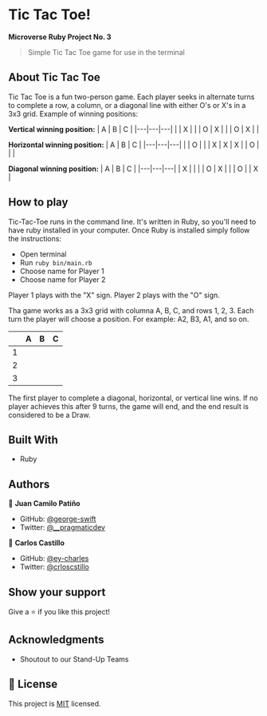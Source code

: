 # Tic Tac Toe!
 **Microverse Ruby Project No. 3**

> Simple Tic Tac Toe game for use in the terminal

## About Tic Tac Toe
Tic Tac Toe is a fun two-person game. Each player seeks in alternate turns to complete a row, a column, or a diagonal line with either O's or X's in a 3x3 grid.
Example of winning positions:

**Vertical winning position:**
| A | B	| C	|
|---|---|---|
|   | X	|   |
| O | X |   |
| O | X	|   |

**Horizontal winning position:**
| A | B	| C	|
|---|---|---|
|   | O	|   |
| X | X | X |
| O | 	|   |

**Diagonal winning position:**
| A | B	| C	|
|---|---|---|
| X |  	|   |
| O | X |   |
| O |  	| X |

## How to play
Tic-Tac-Toe runs in the command line. It's written in Ruby, so you'll need to have ruby installed in your computer.
Once Ruby is installed simply follow the instructions:
- Open terminal
- Run `ruby bin/main.rb`
- Choose name for Player 1
- Choose name for Player 2

Player 1 plays with the "X" sign.
Player 2 plays with the "O" sign.

Tha game works as a 3x3 grid with columna A, B, C, and rows 1, 2, 3. Each turn the player will choose a position.
For example: A2, B3, A1, and so on.

|   | A | B	| C	|
|---|---|---|---|
| 1 |   |  	|   |
| 2 |   |   |   |
| 3 |   |  	|   |

The first player to complete a diagonal, horizontal, or vertical line wins.
If no player achieves this after 9 turns, the game will end, and the end result is considered to be a Draw.

## Built With

- Ruby

## Authors

👤 **Juan Camilo Patiño**

- GitHub: [@george-swift](github.com/LoxiasCam)
- Twitter: [@\_\_pragmaticdev](https://twitter.com/jcamilop96)

👤 **Carlos Castillo**

- GitHub: [@ey-charles](https://github.com/ey-charles)
- Twitter: [@crloscstillo](https://twitter.com/crloscstillo)

## Show your support

Give a ⭐️ if you like this project!

## Acknowledgments

- Shoutout to our Stand-Up Teams

## 📝 License

This project is [MIT](https://www.mit.edu/~amini/LICENSE.md) licensed.
